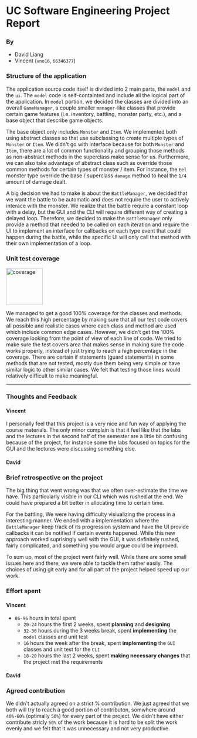 # UC Software Engineering Project Report

### By
- David Liang
- Vincent (`vno16`, `66346377`)

### Structure of the application

The application source code itself is divided into 2 main parts, the `model` and the `ui`. The `model` code is self-containted and include all the logical part of the application. In `model` portion, we decided the classes are divided into an overall `GameManager`, a couple smaller `manager`-like classes that provide certain game features (i.e. inventory, battling, monster party, etc.), and a base object that describe game objects. 

The base object only includes `Monster` and `Item`. We implemented both using abstract classes so that use subclassing to create multiple types of `Monster` or `Item`. We didn't go with interface because for both `Monster` and `Item`, there are a lot of common functionality and grouping those methods as non-abstract methods in the superclass make sense for us. Furthermore, we can also take advantage of abstract class such as override those common methods for certain types of monster / item. For instance, the `Eel` monster type override the base / superclass `damage` method to heal the `1/4` amount of damage dealt.

A big decision we had to make is about the `BattleManager`, we decided that we want the battle to be automatic and does not require the user to actively interace with the monster. We realize that the battle require a constant loop with a delay, but the GUI and the CLI will require different way of creating a delayed loop. Therefore, we decided to make the `BattleManager` only provide a method that needed to be called on each iteration and require the UI to implement an interface for callbacks on each type event that could happen during the battle, while the specific UI will only call that method with their own implementation of a loop. 


### Unit test coverage

<img src="https://delivery-exclaimation-30760d.netlify.app/images/others/coverage0.png" alt="coverage" height="100"/>

We managed to get a good 100% coverage for the classes and methods. We reach this high percentage by making sure that all our test code covers all possible and realistic cases where each class and method are used which include common edge cases. However, we didn't get the 100% coverage looking from the point of view of each line of code. We tried to make sure the test covers area that makes sense in making sure the code works properly, instead of just trying to reach a high percentage in the coverage. There are certain if statements (guard statements) in some methods that are not tested, mostly due them being very simple or have similar logic to other similar cases. We felt that testing those lines would relatively difficult to make meaningful.

<!-- Don't go over the 23 line -->

---

### Thoughts and Feedback

#### Vincent
I personally feel that this project is a very nice and fun way of applying the course materials. The only minor complain is that it feel like that the labs and the lectures in the second half of the semester are a little bit confusing because of the project, for instance some the labs focused on topics for the GUI and the lectures were discussing something else. 

#### David

### Brief retrospective on the project

The big thing that went wrong was that we often over-estimate the time we have. This particularly visible in our CLI which was rushed at the end. We could have prepared a bit better in allocating time to certain time.

For the battling, We were having difficulty visiualizing the process in a interesting manner. We ended with a implementation where the `BattleManager` keep track of its progression system and have the UI provide callbacks it can be notified if certain events happened. While this new approach worked suprisingly well with the GUI, it was definitely rushed, fairly complicated, and something you would argue could be improved.

To sum up, most of the project went fairly well. While there are some small issues here and there, we were able to tackle them rather easily. The choices of using git early and for all part of the project helped speed up our work.

### Effort spent 

#### Vincent
- `86-96` hours in total spent
    - `20-24` hours the first 2 weeks, spent **planning** and **designing**
    - `32-36` hours during the 3 weeks break, spent **implementing** the `model` classes and unit test
    - `16` hours the week after the break, spent **implementing** the `GUI` classes and unit test for the `CLI`
    - `18-20` hours the last 2 weeks, spent **making necessary changes** that the project met the requirements

#### David


### Agreed contribution

We didn't actually agreed on a strict % contribution. We just agreed that we both will try to reach a good portion of contributon, somwhere around `40%-60%` (optimally `50%`) for every part of the project. We didn't have either contribute stricly `50%` of the work because it is hard to be split the work evenly and we felt that it was unnecessary and not very productive.
